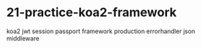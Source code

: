 # 21-practice-koa2-framework
koa2 jwt session passport framework production errorhandler json middleware
